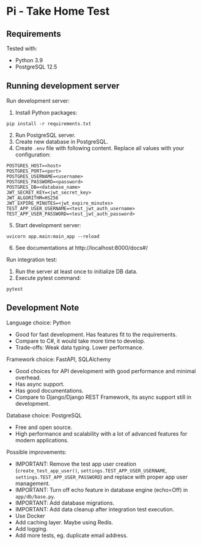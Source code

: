 # Pi - Take Home Test


## Requirements

Tested with:
- Python 3.9
- PostgreSQL 12.5


## Running development server

Run development server:
1. Install Python packages:
```
pip install -r requirements.txt
```
2. Run PostgreSQL server.
3. Create new database in PostgreSQL.
4. Create `.env` file with following content. Replace all values with your configuration:
```
POSTGRES_HOST=<host>
POSTGRES_PORT=<port>
POSTGRES_USERNAME=<username>
POSTGRES_PASSWORD=<password>
POSTGRES_DB=<database_name>
JWT_SECRET_KEY=<jwt_secret_key>
JWT_ALGORITHM=HS256
JWT_EXPIRE_MINUTES=<jwt_expire_minutes>
TEST_APP_USER_USERNAME=<test_jwt_auth_username>
TEST_APP_USER_PASSWORD=<test_jwt_auth_password>
```
5. Start development server:
```
uvicorn app.main:main_app --reload
```
6. See documentations at http://localhost:8000/docs#/

Run integration test:
1. Run the server at least once to initialize DB data.
2. Execute pytest command:
```
pytest
```


## Development Note

Language choice: Python
- Good for fast development. Has features fit to the requirements.
- Compare to C#, it would take more time to develop.
- Trade-offs: Weak data typing. Lower performance.

Framework choice: FastAPI, SQLAlchemy
- Good choices for API development with good performance and minimal overhead.
- Has async support.
- Has good documentations.
- Compare to Django/Django REST Framework, its async support still in development.

Database choice: PostgreSQL
- Free and open source.
- High performance and scalability with a lot of advanced features for modern applications.

Possible improvements:
- IMPORTANT: Remove the test app user creation (`create_test_app_user()`, `settings.TEST_APP_USER_USERNAME`, `settings.TEST_APP_USER_PASSWORD`) and replace with proper app user management.
- IMPORTANT: Turn off echo feature in database engine (echo=Off) in `app/db/base.py`.
- IMPORTANT: Add database migrations.
- IMPORTANT: Add data cleanup after integration test execution.
- Use Docker
- Add caching layer. Maybe using Redis.
- Add logging.
- Add more tests, eg. duplicate email address.
